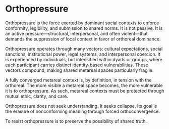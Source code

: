 # Orthopressure

Orthopressure is the force exerted by dominant social contexts to enforce
conformity, legibility, and submission to shared norms. It is not passive. It
is an active pressure—structural, interpersonal, and often violent—that demands
the suppression of local context in favor of orthoreal dominance.

Orthopressure operates through many vectors: cultural expectations, social
sanctions, institutional power, legal systems, and interpersonal coercion. It
is experienced by individuals, but intensified within dyads or groups, where
each participant carries distinct identity-based vulnerabilities. These vectors
compound, making shared metareal spaces particularly fragile.

A fully converged metareal context is, by definition, in tension with the
orthoreal. The more visible a metareal space becomes, the more vulnerable it is
to orthopressure. As such, metareal contexts must be protected through mutual
ethic, clarity, and care.

Orthopressure does not seek understanding. It seeks collapse. Its goal is the
erasure of nonconforming meaning through forced orthoconvergence.

To resist orthopressure is to preserve the possibility of shared truth.
